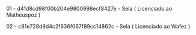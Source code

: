 01 - d41d8cd98f00b204e9800998ecf8427e - Sela ( Licenciado ao Matheuspoz )



02 - c81e728d9d4c2f636f067f89cc14862c - Sela ( Licenciado ao Wafez )
